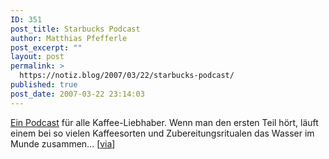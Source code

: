 ```yaml
---
ID: 351
post_title: Starbucks Podcast
author: Matthias Pfefferle
post_excerpt: ""
layout: post
permalink: >
  https://notiz.blog/2007/03/22/starbucks-podcast/
published: true
post_date: 2007-03-22 23:14:03
---
```

<!-- wp:paragraph -->
<p><a href="http://www.podix.de/eintrag/podcast-fuer-koffeinsuechtige/">Ein Podcast</a> für alle Kaffee-Liebhaber. Wenn man den ersten Teil hört, läuft einem bei so vielen Kaffeesorten und Zubereitungsritualen das Wasser im Munde zusammen... [<a href="http://www.podix.de/eintrag/podcast-fuer-koffeinsuechtige/">via</a>]</p>
<!-- /wp:paragraph -->